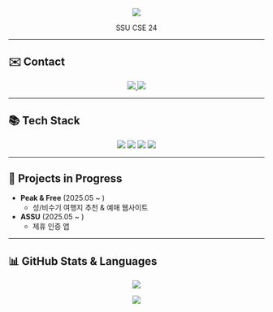<!--
**kimyw1018/kimyw1018** is a ✨ _special_ ✨ repository because its `README.md` (this file) appears on your GitHub profile.
-->

<p align="center">
  <img src="https://capsule-render.vercel.app/api?type=waving&color=16a085&height=150&section=header&text=🦖%20Yewon%20🦖&fontSize=60&fontAlignY=40&fontColor=ffffff" />
</p>

<p align="center">
  SSU CSE 24
</p>

---

## ✉️ Contact
<p align="center">
  <a href="mailto:poppppp00@gmail.com">
    <img src="https://img.shields.io/badge/Email-D14836?style=for-the-badge&logo=gmail&logoColor=white" />
  </a>
  <a href="https://github.com/kimyw1018">
    <img src="https://img.shields.io/badge/GitHub-181717?style=for-the-badge&logo=github&logoColor=white" />
  </a>
</p>

---

## 📚 Tech Stack
<p align="center">
  <img src="https://img.shields.io/badge/Java-007396?style=for-the-badge&logo=openjdk&logoColor=white"/>
  <img src="https://img.shields.io/badge/Spring-6DB33F?style=for-the-badge&logo=spring&logoColor=white"/>
  <img src="https://img.shields.io/badge/HTML5-E34F26?style=for-the-badge&logo=html5&logoColor=white"/>
  <img src="https://img.shields.io/badge/CSS3-1572B6?style=for-the-badge&logo=css3&logoColor=white"/>
</p>

---

## 🚀 Projects in Progress
- **Peak & Free** (2025.05 ~ )  
  - 성/비수기 여행지 추천 & 예매 웹사이트
- **ASSU** (2025.05 ~ )  
  - 제휴 인증 앱

---

## 📊 GitHub Stats & Languages
<p align="center">
  <img src="https://github-readme-stats.vercel.app/api/top-langs/?username=kimyw1018&layout=compact&theme=radical" />
</p>
<p align="center">
  <img src="https://github-readme-stats.vercel.app/api?username=kimyw1018&show_icons=true&theme=radical" />
</p>
